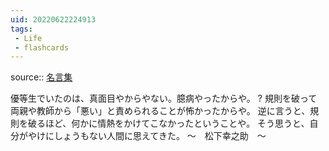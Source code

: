 ```yaml
---
uid: 20220622224913
tags:
 - Life
 - flashcards
---
```


source:: [名言集](https://www.eis.t.u-tokyo.ac.jp/~tomohiro/favoritewords.html)

優等生でいたのは、真面目やからやない。臆病やったからや。
?
規則を破って両親や教師から「悪い」と責められることが怖かったからや。
逆に言うと、規則を破るほど、何かに情熱をかけてこなかったということや。
そう思うと、自分がやけにしょうもない人間に思えてきた。
～　松下幸之助　～
<!--SR:!2022-08-28,43,270-->